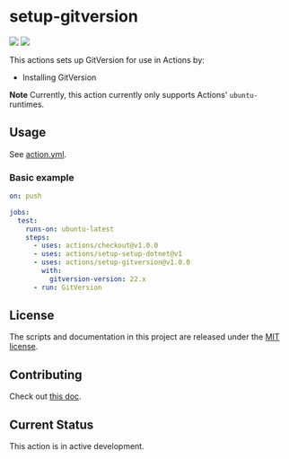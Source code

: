 # setup-gitversion

[![](https://github.com/StanleyGoldman/setup-gitversion/workflows/Test/badge.svg)](https://github.com/actions/setup-gitversion/actions)
[![](https://github.com/StanleyGoldman/setup-gitversion/workflows/Licensed/badge.svg)](https://github.com/actions/setup-gitversion/actions)

This actions sets up GitVersion for use in Actions by:

- Installing GitVersion

**Note** Currently, this action currently only supports Actions' `ubuntu-` runtimes.

## Usage

See [action.yml](action.yml).

### Basic example

```yaml
on: push

jobs:
  test:
    runs-on: ubuntu-latest
    steps:
      - uses: actions/checkout@v1.0.0
      - uses: actions/setup-setup-dotnet@v1
      - uses: actions/setup-gitversion@v1.0.0
        with:
          gitversion-version: 22.x
      - run: GitVersion
```

## License

The scripts and documentation in this project are released under the [MIT license](LICENSE.md).

## Contributing

Check out [this doc](CONTRIBUTING.md).

## Current Status

This action is in active development.

